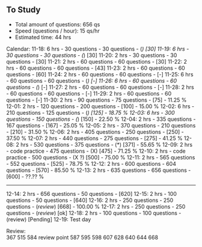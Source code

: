## To Study ##

- Total amount of questions:    656 qs
- Speed (questions / hour):     15  qs/hr
- Estimated time:               44  hrs

Calendar:
11-18: 6 hrs    -  30 questions -    30 questions   - (*)        [30]
11-19: 6 hrs    -  30 questions -    30 questions   - (*)        [30]
11-20: 2 hrs    -  30 questions -    30 questions   -            [30]
11-21: 2 hrs    -  60 questions -    60 questions   -            [30]
11-22: 2 hrs    -  60 questions -    60 questions   -            [43]
11-23: 2 hrs    -  60 questions -    60 questions   -            [60]
11-24: 2 hrs    -  60 questions -    60 questions   -            [-]
11-25: 6 hrs    -  60 questions -    60 questions   - (*)        [-]
11-26: 6 hrs    -  60 questions -    60 questions   - (*)        [-]
11-27: 2 hrs    -  60 questions -    60 questions   -            [-]
11-28: 2 hrs    -  60 questions -    60 questions   -            [-]
11-29: 2 hrs    -  60 questions -    60 questions   -            [-]
11-30: 2 hrs    -  90 questions -    75 questions   -            [75]       - 11.25 %
12-01: 2 hrs    - 120 questions -   200 questions   -            [100]      - 15.00 %
12-02: 6 hrs    - 210 questions -   125 questions   - (*)        [125]      - 18.75 %
12-03: 6 hrs    - 300 questions -   150 questions   - (*)        [150]      - 22.50 %
12-04: 2 hrs    - 335 questions -   167 questions   -            [167]      - 25.05 %
12-05: 2 hrs    - 370 questions -   210 questions   -            [210]      - 31.50 %
12-06: 2 hrs    - 405 questions -   250 questions   -            [250]      - 37.50 %
12-07: 2 hrs    - 440 questions -   275 questions   -            [275]      - 41.25 %
12-08: 2 hrs    - 530 questions -   375 questions   - (*)        [371]      - 55.65 %
12-09: 2 hrs    - code practice -   475 questions   - (X)        [475]      - 71.25 %
12-10: 2 hrs    - code practice -   500 questions   - (X ?)      [500]      - 75.00 %
12-11: 2 hrs    - 565 questions -   552 questions   -            [525]      - 78.75 %
12-12: 2 hrs    - 600 questions -   604 questions   -            [570]      - 85.50 %
12-13: 2 hrs    - 635 questions -   656 questions   -            [600]      - ??.?? %
***************************************************************************************
12-14: 2 hrs    - 656 questions -    50 questions   -            [620]
12-15: 2 hrs    - 100 questions -    50 questions   -            [640]
12-16: 2 hrs    - 250 questions -   250 questions   - (*review*) [668]       - 100.00 %
12-17: 2 hrs    - 250 questions -   250 questions   - (*review*) [ok]
12-18: 2 hrs    - 100 questions -   100 questions   - (review)   [Pending]
12-19: Test day

Review:  
367
515 
584 review point
587
595
598
607
628
640
644
668